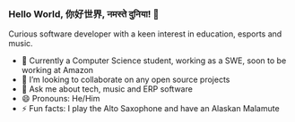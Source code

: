 ### Hello World, 你好世界, नमस्ते दुनिया! 👋
Curious software developer with a keen interest in education, esports and music.
- 🌱 Currently a Computer Science student, working as a SWE, soon to be working at Amazon
- 👯 I’m looking to collaborate on any open source projects
- 💬 Ask me about tech, music and ERP software
- 😄 Pronouns: He/Him
- ⚡ Fun facts: I play the Alto Saxophone and have an Alaskan Malamute
